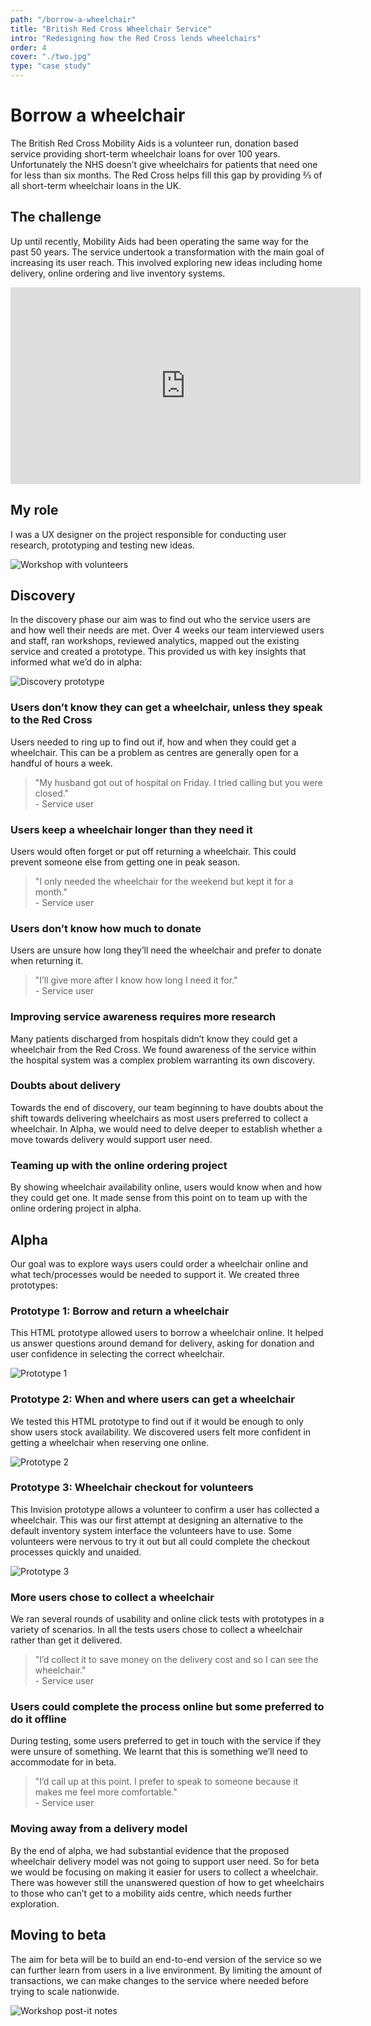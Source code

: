 ```yaml
---
path: "/borrow-a-wheelchair"
title: "British Red Cross Wheelchair Service"
intro: "Redesigning how the Red Cross lends wheelchairs"
order: 4
cover: "./two.jpg"
type: "case study"
---
```


# Borrow a wheelchair

The British Red Cross Mobility Aids is a volunteer run, donation based service providing short-term wheelchair loans for over 100 years. Unfortunately the NHS doesn’t give wheelchairs for patients that need one for less than six months. The Red Cross helps fill this gap by providing ⅔ of all short-term wheelchair loans in the UK.

## The challenge

Up until recently, Mobility Aids had been operating the same way for the past 50 years. The service undertook a transformation with the main goal of increasing its user reach. This involved exploring new ideas including home delivery, online ordering and live inventory systems.

<iframe class="video" width="560" height="315" src="https://www.youtube.com/embed/V-eDeQl9yX4" frameborder="0" allow="accelerometer; autoplay; encrypted-media; gyroscope; picture-in-picture" allowfullscreen></iframe>

## My role

I was a UX designer on the project responsible for conducting user research, prototyping and testing new ideas.

![Workshop with volunteers](brc1.jpg)

## Discovery

In the discovery phase our aim was to find out who the service users are and how well their needs are met. Over 4 weeks our team interviewed users and staff, ran workshops, reviewed analytics, mapped out the existing service and created a prototype. This provided us with key insights that informed what we’d do in alpha:

![Discovery prototype](brc2.png)

### Users don’t know they can get a wheelchair, unless they speak to the Red Cross

Users needed to ring up to find out if, how and when they could get a wheelchair. This can be a problem as centres are generally open for a handful of hours a week.

> "My husband got out of hospital on Friday. I tried calling but you were closed." <br> - Service user

### Users keep a wheelchair longer than they need it

Users would often forget or put off returning a wheelchair. This could prevent someone else from getting one in peak season.

> "I only needed the wheelchair for the weekend but kept it for a month." <br> - Service user

### Users don’t know how much to donate

Users are unsure how long they’ll need the wheelchair and prefer to donate when returning it.

> "I’ll give more after I know how long I need it for." <br> - Service user

### Improving service awareness requires more research

Many patients discharged from hospitals didn’t know they could get a wheelchair from the Red Cross. We found awareness of the service within the hospital system was a complex problem warranting its own discovery.

### Doubts about delivery

Towards the end of discovery, our team beginning to have doubts about the shift towards delivering wheelchairs as most users preferred to collect a wheelchair. In Alpha, we would need to delve deeper to establish whether a move towards delivery would support user need.

### Teaming up with the online ordering project

By showing wheelchair availability online, users would know when and how they could get one. It made sense from this point on to team up with the online ordering project in alpha.

## Alpha

Our goal was to explore ways users could order a wheelchair online and what tech/processes would be needed to support it. We created three prototypes:

### Prototype 1: Borrow and return a wheelchair

This HTML prototype allowed users to borrow a wheelchair online. It helped us answer questions around demand for delivery, asking for donation and user confidence in selecting the correct wheelchair.

![Prototype 1](brc5.png)

### Prototype 2: When and where users can get a wheelchair

We tested this HTML prototype to find out if it would be enough to only show users stock availability. We discovered users felt more confident in getting a wheelchair when reserving one online.

![Prototype 2](brc6.png)

### Prototype 3: Wheelchair checkout for volunteers

This Invision prototype allows a volunteer to confirm a user has collected a wheelchair. This was our first attempt at designing an alternative to the default inventory system interface the volunteers have to use. Some volunteers were nervous to try it out but all could complete the checkout processes quickly and unaided.

![Prototype 3](brc7.png)

### More users chose to collect a wheelchair

We ran several rounds of usability and online click tests with prototypes in a variety of scenarios. In all the tests users chose to collect a wheelchair rather than get it delivered.

> "I’d collect it to save money on the delivery cost and so I can see the wheelchair." <br> - Service user

### Users could complete the process online but some preferred to do it offline

During testing, some users preferred to get in touch with the service if they were unsure of something. We learnt that this is something we’ll need to accommodate for in beta.

> "I’d call up at this point. I prefer to speak to someone because it makes me feel more comfortable." <br> - Service user

### Moving away from a delivery model

By the end of alpha, we had substantial evidence that the proposed wheelchair delivery model was not going to support user need. So for beta we would be focusing on making it easier for users to collect a wheelchair. There was however still the unanswered question of how to get wheelchairs to those who can’t get to a mobility aids centre, which needs further exploration.

## Moving to beta

The aim for beta will be to build an end-to-end version of the service so we can further learn from users in a live environment. By limiting the amount of transactions, we can make changes to the service where needed before trying to scale nationwide.

![Workshop post-it notes](brc3.jpg)
